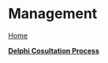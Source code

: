 # Management
[Home](https://mwlsdotcom.github.io/)

[**Delphi Cosultation Process**](delphi-consultation-process/)
